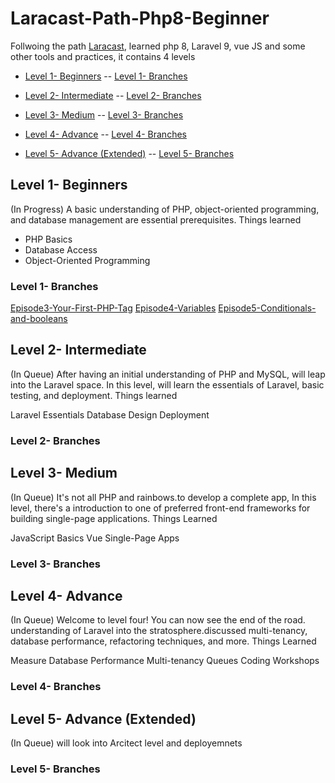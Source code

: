 # Laracast-Path-Php8-Beginner
Follwoing the  path [Laracast](https://laracasts.com/path), learned php 8, Laravel 9, vue JS and some other tools and practices, it contains 4 levels

- [Level 1- Beginners](#level-1--beginners)
-- [Level 1- Branches](#level-1--branches)

- [Level 2- Intermediate](#level-2--intermediate)
-- [Level 2- Branches](#level-2--branches)

- [Level 3- Medium](#level-3--medium)
-- [Level 3- Branches](#level-3--branches)

- [Level 4- Advance](#level-4--advance)
-- [Level 4- Branches](#level-4--branches)

- [Level 5- Advance (Extended)](#level-5--advance-extended)
-- [Level 5- Branches](#level-5--branches)

## Level 1- Beginners
(In Progress)
A basic understanding of PHP, object-oriented programming, and database management are essential prerequisites.
Things learned

- PHP Basics
- Database Access
- Object-Oriented Programming

### Level 1- Branches
 [Episode3-Your-First-PHP-Tag](https://github.com/jd00738/Laracast-Path-Php8-Beginner/tree/Episode3-Your-First-PHP-Tag)
 [Episode4-Variables](https://github.com/jd00738/Laracast-Path-Php8-Beginner/tree/Episode4-Variables)
 [Episode5-Conditionals-and-booleans](https://github.com/jd00738/Laracast-Path-Php8-Beginner/tree/Episode5-Conditionals-and-booleans)

## Level 2- Intermediate
(In Queue)
After having an initial understanding of PHP and MySQL, will leap into the Laravel space. In this level, will learn the essentials of Laravel, basic testing, and deployment.
Things learned

Laravel Essentials
Database Design
Deployment

### Level 2- Branches

## Level 3- Medium
(In Queue)
It's not all PHP and rainbows.to develop a complete app, In this level, there's a introduction to one of preferred front-end frameworks for building single-page applications.
Things Learned

JavaScript Basics
Vue
Single-Page Apps

### Level 3- Branches

## Level 4- Advance
(In Queue)
Welcome to level four! You can now see the end of the road.  understanding of Laravel into the stratosphere.discussed multi-tenancy, database performance, refactoring techniques, and more.
Things Learned

Measure Database Performance
Multi-tenancy
Queues
Coding Workshops

### Level 4- Branches

## Level 5- Advance (Extended)
(In Queue)
will look into Arcitect level and deployemnets
### Level 5- Branches
